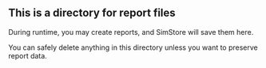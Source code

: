 ## This is a directory for report files
During runtime, you may create reports, and SimStore will save them here.

You can safely delete anything in this directory unless you want to preserve report data.
